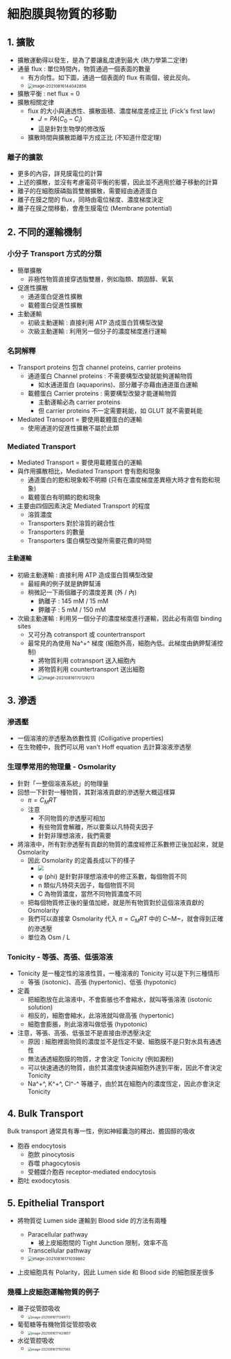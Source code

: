 # 細胞膜與物質的移動



## 1. 擴散

- 擴散運動得以發生，是為了要讓亂度達到最大 (熱力學第二定律)
- 通量 flux : 單位時間內，物質通過一個表面的數量
  - 有方向性。如下圖，通過一個表面的 flux 有兩個，彼此反向。
  - <img src="Cell_Membranes_and_Transport.assets/image-20210816144042856.png" alt="image-20210816144042856" style="zoom: 67%;" />
- 擴散平衡 : net flux = 0
- 擴散相關定律
  - flux 的大小與通透性、擴散面積、濃度梯度差成正比 (Fick's first law)
    - $J=PA(C_0-C_i)$
    - 這是針對生物學的修改版
  - 擴散時間與擴散距離平方成正比 (不知道什麼定理)

### 離子的擴散

- 更多的內容，詳見膜電位的計算
- 上述的擴散，並沒有考慮電荷平衡的影響，因此並不適用於離子移動的計算
- 離子的在細胞膜磷脂質雙層擴散，需要經由通道蛋白
- 離子在膜之間的 flux，同時由電位梯度、濃度梯度決定
- 離子在膜之間移動，會產生膜電位 (Membrane potential)



## 2. 不同的運輸機制

### 小分子 Transport 方式的分類

- 簡單擴散
  - 非極性物質直接穿透脂雙層，例如脂類、類固醇、氧氣
- 促進性擴散
  - 通道蛋白促進性擴散
  - 載體蛋白促進性擴散
- 主動運輸
  - 初級主動運輸 : 直接利用 ATP 造成蛋白質構型改變
  - 次級主動運輸 : 利用另一個分子的濃度梯度進行運輸

### 名詞解釋

- Transport proteins 包含 channel proteins, carrier proteins
  - 通道蛋白 Channel proteins : 不需要構型改變就能夠運輸物質
    - 如水通道蛋白 (aquaporins)、部分離子亦藉由通道蛋白運輸
  - 載體蛋白 Carrier proteins : 需要構型改變才能運輸物質
    - 主動運輸必為 carrier proteins
    - 但 carrier proteins 不一定需要耗能，如 GLUT 就不需要耗能
- Mediated Transport = 要使用載體蛋白的運輸
  - 使用通道的促進性擴散不屬於此類

### Mediated Transport

- Mediated Transport = 要使用載體蛋白的運輸
- 與作用擴散相比，Mediated Transport 會有飽和現象
  - 通道蛋白的飽和現象較不明顯 (只有在濃度梯度差異極大時才會有飽和現象)
  - 載體蛋白有明顯的飽和現象
- 主要由四個因素決定 Mediated Transport 的程度
  - 溶質濃度
  - Transporters 對於溶質的親合性
  - Transporters 的數量
  - Transporters 蛋白構型改變所需要花費的時間

#### 主動運輸

- 初級主動運輸 : 直接利用 ATP 造成蛋白質構型改變
  - 最經典的例子就是鈉鉀幫浦
  - 稍微記一下兩個離子的濃度差異 (外 / 內)
    - 鈉離子 : 145 mM / 15 mM
    - 鉀離子 : 5 mM / 150 mM
- 次級主動運輸 : 利用另一個分子的濃度梯度進行運輸，因此必有兩個 binding sites
  - 又可分為 cotransport 或 countertransport
  - 最常見的為使用 Na^+^ 梯度 (細胞外高，細胞內低。此梯度由鈉鉀幫浦控制)
    - 將物質利用 cotransport 送入細胞內
    - 將物質利用 countertransport 送出細胞
    - <img src="Cell_Membranes_and_Transport.assets/image-20210816170129213.png" alt="image-20210816170129213" style="zoom: 67%;" />



## 3. 滲透

### 滲透壓

- 一個溶液的滲透壓為依數性質 (Colligative properties)
- 在生物體中，我們可以用 van't Hoff equation 去計算溶液滲透壓

### 生理學常用的物理量 - Osmolarity

- 針對「一整個溶液系統」的物理量
- 回想一下針對一種物質，其對溶液貢獻的滲透壓大概這樣算
  - $\pi = C_{M}RT$
  - 注意
    - 不同物質的滲透壓可相加
    - 有些物質會解離，所以要乘以凡特荷夫因子
    - 針對非理想溶液，我們需要
- 將溶液中，所有對滲透壓有貢獻的物質的濃度經修正系數修正後加起來，就是 Osmolarity
  - 因此 Osmolarity 的定義長成以下的樣子
    - <img src="Cell_Membranes_and_Transport.assets/2e8bf6e1c33581b0976036ad195d1a38293f3225.svg" style="zoom: 80%;" />
    - φ (phi) 是針對非理想溶液中的修正系數，每個物質不同
    - n 類似凡特荷夫因子，每個物質不同
    - C 為物質濃度，當然不同物質濃度不同
  - 把每個物質修正後的量值加總，就是所有物質對於這個溶液貢獻的 Osmolarity
  - 我們可以直接拿 Osmolarity 代入 $\pi = C_{M}RT$ 中的 C~M~，就會得到正確的滲透壓 
  - 單位為 Osm / L

### Tonicity - 等張、高張、低張溶液

- Tonicity 是一種定性的溶液性質，一種溶液的 Tonicity 可以是下列三種情形
  - 等張 (isotonic)、高張 (hypertonic)、低張 (hypotonic)
- 定義
  - 把細胞放在此溶液中，不會膨脹也不會縮水，就叫等張溶液 (isotonic solution)
  - 相反的，細胞會縮水，此溶液就叫做高張 (hypertonic)
  - 細胞會膨脹，則此溶液叫做低張 (hypotonic)
- 注意，等張、高張、低張並不是直接由滲透壓決定
  - 原因 : 細胞裡面物質的濃度並不是恆定不變、細胞膜不是只對水具有通透性
  - 無法通透細胞膜的物質，才會決定 Tonicity (例如澱粉)
  - 可以快速通透的物質，由於其濃度快速與細胞外達到平衡，因此不會決定 Tonicity
  - Na^+^, K^+^, Cl^-^ 等離子，由於其在細胞內的濃度恆定，因此亦會決定 Tonicity



## 4. Bulk Transport

Bulk transport 通常具有專一性，例如神經囊泡的釋出、膽固醇的吸收

- 胞吞 endocytosis
  - 胞飲 pinocytosis
  - 吞噬 phagocytosis
  - 受體媒介胞吞 receptor-mediated endocytosis
- 胞吐 exodocytosis



## 5. Epithelial Transport

- 將物質從 Lumen side 運輸到 Blood side 的方法有兩種
  - Paracellular pathway
    - 被上皮細胞間的 Tight Junction 限制，效率不高
  - Transcellular pathway
  - <img src="Cell_Membranes_and_Transport.assets/image-20210816171039862.png" alt="image-20210816171039862" style="zoom:67%;" />

- 上皮細胞具有 Polarity，因此 Lumen side 和 Blood side 的細胞膜差很多

### 幾種上皮細胞運輸物質的例子

- 離子從管腔吸收
  - <img src="Cell_Membranes_and_Transport.assets/image-20210816171349772.png" alt="image-20210816171349772" style="zoom:50%;" />
- 葡萄糖等有機物質從管腔吸收
  - <img src="Cell_Membranes_and_Transport.assets/image-20210816171429657.png" alt="image-20210816171429657" style="zoom:50%;" />
- 水從管腔吸收
  - <img src="Cell_Membranes_and_Transport.assets/image-20210816171507065.png" alt="image-20210816171507065" style="zoom:50%;" />